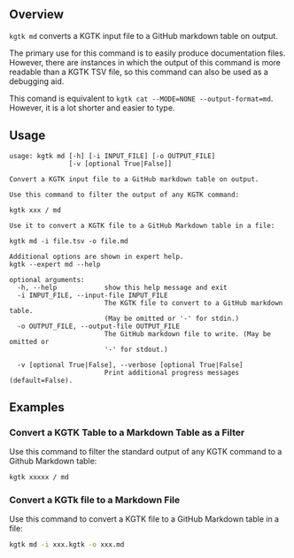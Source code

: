## Overview

`kgtk md` converts a KGTK input file to a GitHub markdown table on output.

The primary use for this command is to easily produce documentation files.
However, there are instances in which the output of this command is more
readable than a KGTK TSV file, so this command can also be used as a debugging
aid.

This comand is equivalent to `kgtk cat --MODE=NONE --output-format=md`.
However, it is a lot shorter and easier to type.

## Usage

```
usage: kgtk md [-h] [-i INPUT_FILE] [-o OUTPUT_FILE]
               [-v [optional True|False]]

Convert a KGTK input file to a GitHub markdown table on output. 

Use this command to filter the output of any KGTK command: 

kgtk xxx / md 

Use it to convert a KGTK file to a GitHub Markdown table in a file: 

kgtk md -i file.tsv -o file.md

Additional options are shown in expert help.
kgtk --expert md --help

optional arguments:
  -h, --help            show this help message and exit
  -i INPUT_FILE, --input-file INPUT_FILE
                        The KGTK file to convert to a GitHub markdown table.
                        (May be omitted or '-' for stdin.)
  -o OUTPUT_FILE, --output-file OUTPUT_FILE
                        The GitHub markdown file to write. (May be omitted or
                        '-' for stdout.)

  -v [optional True|False], --verbose [optional True|False]
                        Print additional progress messages (default=False).
```

## Examples

### Convert a KGTK Table to a Markdown Table as a Filter

Use this command to filter the standard output of any KGTK command to a Github Markdown table:

```bash
kgtk xxxxx / md
```

### Convert a KGTk file to a Markdown File

Use this command to convert a KGTK file to a GitHub Markdown table in a file:

```bash
kgtk md -i xxx.kgtk -o xxx.md
```
